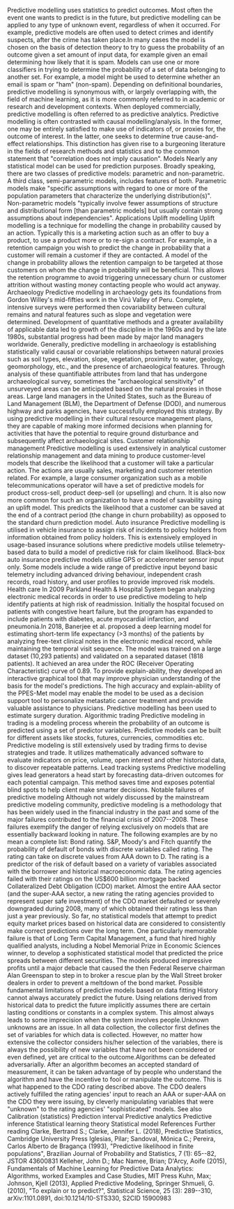 Predictive modelling uses statistics to predict outcomes. Most often the
event one wants to predict is in the future, but predictive modelling
can be applied to any type of unknown event, regardless of when it
occurred. For example, predictive models are often used to detect crimes
and identify suspects, after the crime has taken place.In many cases the
model is chosen on the basis of detection theory to try to guess the
probability of an outcome given a set amount of input data, for example
given an email determining how likely that it is spam. Models can use
one or more classifiers in trying to determine the probability of a set
of data belonging to another set. For example, a model might be used to
determine whether an email is spam or \"ham\" (non-spam). Depending on
definitional boundaries, predictive modelling is synonymous with, or
largely overlapping with, the field of machine learning, as it is more
commonly referred to in academic or research and development contexts.
When deployed commercially, predictive modelling is often referred to as
predictive analytics. Predictive modelling is often contrasted with
causal modelling/analysis. In the former, one may be entirely satisfied
to make use of indicators of, or proxies for, the outcome of interest.
In the latter, one seeks to determine true cause-and-effect
relationships. This distinction has given rise to a burgeoning
literature in the fields of research methods and statistics and to the
common statement that \"correlation does not imply causation\". Models
Nearly any statistical model can be used for prediction purposes.
Broadly speaking, there are two classes of predictive models: parametric
and non-parametric. A third class, semi-parametric models, includes
features of both. Parametric models make \"specific assumptions with
regard to one or more of the population parameters that characterize the
underlying distribution(s)\". Non-parametric models \"typically involve
fewer assumptions of structure and distributional form \[than parametric
models\] but usually contain strong assumptions about independencies\".
Applications Uplift modelling Uplift modelling is a technique for
modelling the change in probability caused by an action. Typically this
is a marketing action such as an offer to buy a product, to use a
product more or to re-sign a contract. For example, in a retention
campaign you wish to predict the change in probability that a customer
will remain a customer if they are contacted. A model of the change in
probability allows the retention campaign to be targeted at those
customers on whom the change in probability will be beneficial. This
allows the retention programme to avoid triggering unnecessary churn or
customer attrition without wasting money contacting people who would act
anyway. Archaeology Predictive modelling in archaeology gets its
foundations from Gordon Willey\'s mid-fifties work in the Virú Valley of
Peru. Complete, intensive surveys were performed then covariability
between cultural remains and natural features such as slope and
vegetation were determined. Development of quantitative methods and a
greater availability of applicable data led to growth of the discipline
in the 1960s and by the late 1980s, substantial progress had been made
by major land managers worldwide. Generally, predictive modelling in
archaeology is establishing statistically valid causal or covariable
relationships between natural proxies such as soil types, elevation,
slope, vegetation, proximity to water, geology, geomorphology, etc., and
the presence of archaeological features. Through analysis of these
quantifiable attributes from land that has undergone archaeological
survey, sometimes the \"archaeological sensitivity\" of unsurveyed areas
can be anticipated based on the natural proxies in those areas. Large
land managers in the United States, such as the Bureau of Land
Management (BLM), the Department of Defense (DOD), and numerous highway
and parks agencies, have successfully employed this strategy. By using
predictive modelling in their cultural resource management plans, they
are capable of making more informed decisions when planning for
activities that have the potential to require ground disturbance and
subsequently affect archaeological sites. Customer relationship
management Predictive modelling is used extensively in analytical
customer relationship management and data mining to produce
customer-level models that describe the likelihood that a customer will
take a particular action. The actions are usually sales, marketing and
customer retention related. For example, a large consumer organization
such as a mobile telecommunications operator will have a set of
predictive models for product cross-sell, product deep-sell (or
upselling) and churn. It is also now more common for such an
organization to have a model of savability using an uplift model. This
predicts the likelihood that a customer can be saved at the end of a
contract period (the change in churn probability) as opposed to the
standard churn prediction model. Auto insurance Predictive modelling is
utilised in vehicle insurance to assign risk of incidents to policy
holders from information obtained from policy holders. This is
extensively employed in usage-based insurance solutions where predictive
models utilise telemetry-based data to build a model of predictive risk
for claim likelihood. Black-box auto insurance predictive models utilise
GPS or accelerometer sensor input only. Some models include a wide range
of predictive input beyond basic telemetry including advanced driving
behaviour, independent crash records, road history, and user profiles to
provide improved risk models. Health care In 2009 Parkland Health &
Hospital System began analyzing electronic medical records in order to
use predictive modeling to help identify patients at high risk of
readmission. Initially the hospital focused on patients with congestive
heart failure, but the program has expanded to include patients with
diabetes, acute myocardial infarction, and pneumonia.In 2018, Banerjee
et al. proposed a deep learning model for estimating short-term life
expectancy (\>3 months) of the patients by analyzing free-text clinical
notes in the electronic medical record, while maintaining the temporal
visit sequence. The model was trained on a large dataset (10,293
patients) and validated on a separated dataset (1818 patients). It
achieved an area under the ROC (Receiver Operating Characteristic) curve
of 0.89. To provide explain-ability, they developed an interactive
graphical tool that may improve physician understanding of the basis for
the model\'s predictions. The high accuracy and explain-ability of the
PPES-Met model may enable the model to be used as a decision support
tool to personalize metastatic cancer treatment and provide valuable
assistance to physicians. Predictive modelling has been used to estimate
surgery duration. Algorithmic trading Predictive modeling in trading is
a modeling process wherein the probability of an outcome is predicted
using a set of predictor variables. Predictive models can be built for
different assets like stocks, futures, currencies, commodities etc.
Predictive modeling is still extensively used by trading firms to devise
strategies and trade. It utilizes mathematically advanced software to
evaluate indicators on price, volume, open interest and other historical
data, to discover repeatable patterns. Lead tracking systems Predictive
modelling gives lead generators a head start by forecasting data-driven
outcomes for each potential campaign. This method saves time and exposes
potential blind spots to help client make smarter decisions. Notable
failures of predictive modeling Although not widely discussed by the
mainstream predictive modeling community, predictive modeling is a
methodology that has been widely used in the financial industry in the
past and some of the major failures contributed to the financial crisis
of 2007--2008. These failures exemplify the danger of relying
exclusively on models that are essentially backward looking in nature.
The following examples are by no mean a complete list: Bond rating. S&P,
Moody\'s and Fitch quantify the probability of default of bonds with
discrete variables called rating. The rating can take on discrete values
from AAA down to D. The rating is a predictor of the risk of default
based on a variety of variables associated with the borrower and
historical macroeconomic data. The rating agencies failed with their
ratings on the US\$600 billion mortgage backed Collateralized Debt
Obligation (CDO) market. Almost the entire AAA sector (and the super-AAA
sector, a new rating the rating agencies provided to represent super
safe investment) of the CDO market defaulted or severely downgraded
during 2008, many of which obtained their ratings less than just a year
previously. So far, no statistical models that attempt to predict equity
market prices based on historical data are considered to consistently
make correct predictions over the long term. One particularly memorable
failure is that of Long Term Capital Management, a fund that hired
highly qualified analysts, including a Nobel Memorial Prize in Economic
Sciences winner, to develop a sophisticated statistical model that
predicted the price spreads between different securities. The models
produced impressive profits until a major debacle that caused the then
Federal Reserve chairman Alan Greenspan to step in to broker a rescue
plan by the Wall Street broker dealers in order to prevent a meltdown of
the bond market. Possible fundamental limitations of predictive models
based on data fitting History cannot always accurately predict the
future. Using relations derived from historical data to predict the
future implicitly assumes there are certain lasting conditions or
constants in a complex system. This almost always leads to some
imprecision when the system involves people.Unknown unknowns are an
issue. In all data collection, the collector first defines the set of
variables for which data is collected. However, no matter how extensive
the collector considers his/her selection of the variables, there is
always the possibility of new variables that have not been considered or
even defined, yet are critical to the outcome.Algorithms can be defeated
adversarially. After an algorithm becomes an accepted standard of
measurement, it can be taken advantage of by people who understand the
algorithm and have the incentive to fool or manipulate the outcome. This
is what happened to the CDO rating described above. The CDO dealers
actively fulfilled the rating agencies\' input to reach an AAA or
super-AAA on the CDO they were issuing, by cleverly manipulating
variables that were \"unknown\" to the rating agencies\'
\"sophisticated\" models. See also Calibration (statistics) Prediction
interval Predictive analytics Predictive inference Statistical learning
theory Statistical model References Further reading Clarke, Bertrand S.;
Clarke, Jennifer L. (2018), Predictive Statistics, Cambridge University
Press Iglesias, Pilar; Sandoval, Mônica C.; Pereira, Carlos Alberto de
Bragança (1993), \"Predictive likelihood in finite populations\",
Brazilian Journal of Probability and Statistics, 7 (1): 65--82, JSTOR
43600831 Kelleher, John D.; Mac Namee, Brian; D\'Arcy, Aoife (2015),
Fundamentals of Machine Learning for Predictive Data Analytics:
Algorithms, worked Examples and Case Studies, MIT Press Kuhn, Max;
Johnson, Kjell (2013), Applied Predictive Modeling, Springer Shmueli, G.
(2010), \"To explain or to predict?\", Statistical Science, 25 (3):
289--310, arXiv:1101.0891, doi:10.1214/10-STS330, S2CID 15900983
